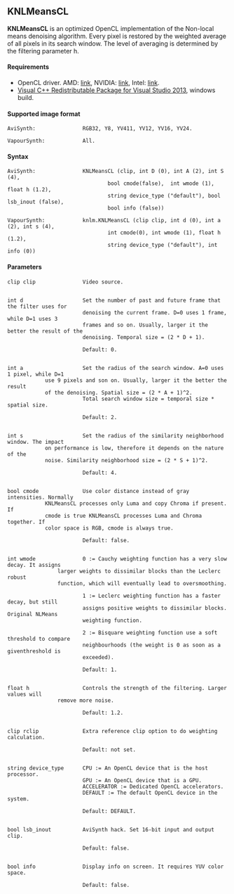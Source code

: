 ## KNLMeansCL ##

**KNLMeansCL** is an optimized OpenCL implementation of the Non-local means denoising algorithm. 
Every pixel is restored by the weighted average of all pixels in its search window. 
The level of averaging is determined by the filtering parameter h. 

#### Requirements ####
- OpenCL driver. AMD: [link](http://support.amd.com), NVIDIA: [link](http://www.nvidia.com/download/find.aspx), Intel: [link](https://software.intel.com/en-us/articles/opencl-drivers).
- [Visual C++ Redistributable Package for Visual Studio 2013](http://www.microsoft.com/en-US/download/details.aspx?id=40784), windows build.

#### Supported image format ####
```
AviSynth:               RGB32, Y8, YV411, YV12, YV16, YV24.

VapourSynth: 	        All.
```

#### Syntax ####
```
AviSynth:               KNLMeansCL (clip, int D (0), int A (2), int S (4), 
                                bool cmode(false),  int wmode (1), float h (1.2), 
                                string device_type ("default"), bool lsb_inout (false),
                                bool info (false))

VapourSynth:            knlm.KNLMeansCL (clip clip, int d (0), int a (2), int s (4), 
                                int cmode(0), int wmode (1), float h (1.2), 
                                string device_type ("default"), int info (0)) 
```

#### Parameters ####
``` 
clip clip               Video source.
	

int d                   Set the number of past and future frame that the filter uses for 
                        denoising the current frame. D=0 uses 1 frame, while D=1 uses 3
                        frames and so on. Usually, larger it the better the result of the
                        denoising. Temporal size = (2 * D + 1).

                        Default: 0.


int a                   Set the radius of the search window. A=0 uses 1 pixel, while D=1 
			use 9 pixels and son on. Usually, larger it the better the result
			of the denoising. Spatial size = (2 * A + 1)^2.
                        Total search window size = temporal size * spatial size.
	
                        Default: 2.


int s                   Set the radius of the similarity neighborhood window. The impact 
			on performance is low, therefore it depends on the nature of the 
			noise. Similarity neighborhood size = (2 * S + 1)^2.
	
                        Default: 4.


bool cmode              Use color distance instead of gray intensities. Normally 
			KNLMeansCL processes only Luma and copy Chroma if present. If 
			cmode is true KNLMeansCL processes Luma and Chroma together. If
			color space is RGB, cmode is always true.
	
                        Default: false.
	

int wmode               0 := Cauchy weighting function has a very slow decay. It assigns 
		        larger weights to dissimilar blocks than the Leclerc robust 
		        function, which will eventually lead to oversmoothing.
                        
                        1 := Leclerc weighting function has a faster decay, but still
                        assigns positive weights to dissimilar blocks. Original NLMeans 
                        weighting function.
                        
                        2 := Bisquare weighting function use a soft threshold to compare 
                        neighbourhoods (the weight is 0 as soon as a giventhreshold is 
                        exceeded).
	
                        Default: 1.
	
	
float h                 Controls the strength of the filtering. Larger values will 
		        remove more noise.
	                
                        Default: 1.2.


clip rclip              Extra reference clip option to do weighting calculation.
	
                        Default: not set.


string device_type      CPU := An OpenCL device that is the host processor.
                        GPU := An OpenCL device that is a GPU. 
                        ACCELERATOR := Dedicated OpenCL accelerators.
                        DEFAULT := The default OpenCL device in the system.
	
                        Default: DEFAULT.
	
	
bool lsb_inout          AviSynth hack. Set 16-bit input and output clip.

                        Default: false.
	
	
bool info               Display info on screen. It requires YUV color space.

                        Default: false.
```
